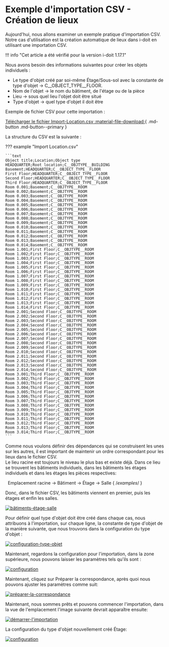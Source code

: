 # Exemple d'importation CSV - Création de lieux

Aujourd'hui, nous allons examiner un exemple pratique d'importation CSV.
Notre cas d'utilisation est la création automatique de lieux dans i-doit en utilisant une importation CSV.

!!! info "Cet article a été vérifié pour la version i-doit 1.17.1"

Nous avons besoin des informations suivantes pour créer les objets individuels :

- Le type d'objet créé par soi-même Étage/Sous-sol avec la constante de type d'objet → C\_\_OBJECT\_TYPE\_\_FLOOR.
- Nom de l'objet → le nom du bâtiment, de l'étage ou de la pièce
- Lieu → sous quel lieu l'objet doit être situé
- Type d'objet → quel type d'objet il doit être

Exemple de fichier CSV pour cette importation :

[Télécharger le fichier Import-Location.csv :material-file-download:](../../assets/images/en/consolidate-data/csv-data-import/csv-import-create-locations/Import-Location.csv){ .md-button .md-button--primary }

La structure du CSV est la suivante :

??? example "Import Location.csv"

    ```text
    Object title;Location;Object type
    HEADQUARTER;Root location;C__OBJTYPE__BUILDING
    Basement;HEADQUARTER;C__OBJECT_TYPE__FLOOR
    First Floor;HEADQUARTER;C__OBJECT_TYPE__FLOOR
    Second Floor;HEADQUARTER;C__OBJECT_TYPE__FLOOR
    Third Floor;HEADQUARTER;C__OBJECT_TYPE__FLOOR
    Room 0.001;Basement;C__OBJTYPE__ROOM
    Room 0.002;Basement;C__OBJTYPE__ROOM
    Room 0.003;Basement;C__OBJTYPE__ROOM
    Room 0.004;Basement;C__OBJTYPE__ROOM
    Room 0.005;Basement;C__OBJTYPE__ROOM
    Room 0.006;Basement;C__OBJTYPE__ROOM
    Room 0.007;Basement;C__OBJTYPE__ROOM
    Room 0.008;Basement;C__OBJTYPE__ROOM
    Room 0.009;Basement;C__OBJTYPE__ROOM
    Room 0.010;Basement;C__OBJTYPE__ROOM
    Room 0.011;Basement;C__OBJTYPE__ROOM
    Room 0.012;Basement;C__OBJTYPE__ROOM
    Room 0.013;Basement;C__OBJTYPE__ROOM
    Room 0.014;Basement;C__OBJTYPE__ROOM
    Room 1.001;First Floor;C__OBJTYPE__ROOM
    Room 1.002;First Floor;C__OBJTYPE__ROOM
    Room 1.003;First Floor;C__OBJTYPE__ROOM
    Room 1.004;First Floor;C__OBJTYPE__ROOM
    Room 1.005;First Floor;C__OBJTYPE__ROOM
    Room 1.006;First Floor;C__OBJTYPE__ROOM
    Room 1.007;First Floor;C__OBJTYPE__ROOM
    Room 1.008;First Floor;C__OBJTYPE__ROOM
    Room 1.009;First Floor;C__OBJTYPE__ROOM
    Room 1.010;First Floor;C__OBJTYPE__ROOM
    Room 1.011;First Floor;C__OBJTYPE__ROOM
    Room 1.012;First Floor;C__OBJTYPE__ROOM
    Room 1.013;First Floor;C__OBJTYPE__ROOM
    Room 1.014;First Floor;C__OBJTYPE__ROOM
    Room 2.001;Second Floor;C__OBJTYPE__ROOM
    Room 2.002;Second Floor;C__OBJTYPE__ROOM
    Room 2.003;Second Floor;C__OBJTYPE__ROOM
    Room 2.004;Second Floor;C__OBJTYPE__ROOM
    Room 2.005;Second Floor;C__OBJTYPE__ROOM
    Room 2.006;Second Floor;C__OBJTYPE__ROOM
    Room 2.007;Second Floor;C__OBJTYPE__ROOM
    Room 2.008;Second Floor;C__OBJTYPE__ROOM
    Room 2.009;Second Floor;C__OBJTYPE__ROOM
    Room 2.010;Second Floor;C__OBJTYPE__ROOM
    Room 2.011;Second Floor;C__OBJTYPE__ROOM
    Room 2.012;Second Floor;C__OBJTYPE__ROOM
    Room 2.013;Second Floor;C__OBJTYPE__ROOM
    Room 2.014;Second Floor;C__OBJTYPE__ROOM
    Room 3.001;Third Floor;C__OBJTYPE__ROOM
    Room 3.002;Third Floor;C__OBJTYPE__ROOM
    Room 3.003;Third Floor;C__OBJTYPE__ROOM
    Room 3.004;Third Floor;C__OBJTYPE__ROOM
    Room 3.005;Third Floor;C__OBJTYPE__ROOM
    Room 3.006;Third Floor;C__OBJTYPE__ROOM
    Room 3.007;Third Floor;C__OBJTYPE__ROOM
    Room 3.008;Third Floor;C__OBJTYPE__ROOM
    Room 3.009;Third Floor;C__OBJTYPE__ROOM
    Room 3.010;Third Floor;C__OBJTYPE__ROOM
    Room 3.011;Third Floor;C__OBJTYPE__ROOM
    Room 3.012;Third Floor;C__OBJTYPE__ROOM
    Room 3.013;Third Floor;C__OBJTYPE__ROOM
    Room 3.014;Third Floor;C__OBJTYPE__ROOM
    ```

Comme nous voulons définir des dépendances qui se construisent les unes sur les autres, il est important de maintenir un ordre correspondant pour les lieux dans le fichier CSV.  
Le lieu racine est toujours le niveau le plus bas et existe déjà. Dans ce lieu se trouvent les bâtiments individuels, dans les bâtiments les étages individuels et dans les étages les pièces respectives:

  Emplacement racine → Bâtiment → Étage → Salle { /*examples*/ }

Donc, dans le fichier CSV, les bâtiments viennent en premier, puis les étages et enfin les salles.

[![bâtiments-étage-salle](../../assets/images/en/consolidate-data/csv-data-import/csv-import-create-locations/1-csv-cl.png)](../../assets/images/en/consolidate-data/csv-data-import/csv-import-create-locations/1-csv-cl.png)

Pour définir quel type d'objet doit être créé dans chaque cas, nous attribuons à l'importation, sur chaque ligne, la constante de type d'objet de la manière suivante, que nous trouvons dans la configuration du type d'objet :

[![configuration-type-objet](../../assets/images/en/consolidate-data/csv-data-import/csv-import-create-locations/2-csv-cl.png)](../../assets/images/en/consolidate-data/csv-data-import/csv-import-create-locations/2-csv-cl.png)

Maintenant, regardons la configuration pour l'importation, dans la zone supérieure, nous pouvons laisser les paramètres tels qu'ils sont :

[![configuration](../../assets/images/en/consolidate-data/csv-data-import/csv-import-create-locations/3-csv-cl.png)](../../assets/images/en/consolidate-data/csv-data-import/csv-import-create-locations/3-csv-cl.png)

Maintenant, cliquez sur Préparer la correspondance, après quoi nous pouvons ajuster les paramètres comme suit:

[![préparer-la-correspondance](../../assets/images/en/consolidate-data/csv-data-import/csv-import-create-locations/4-csv-cl.png)](../../assets/images/en/consolidate-data/csv-data-import/csv-import-create-locations/4-csv-cl.png)

Maintenant, nous sommes prêts et pouvons commencer l'importation, dans la vue de l'emplacement l'image suivante devrait apparaître ensuite:

[![démarrer-l'importation](../../assets/images/en/consolidate-data/csv-data-import/csv-import-create-locations/5-csv-cl.png)](../../assets/images/en/consolidate-data/csv-data-import/csv-import-create-locations/5-csv-cl.png)

La configuration du type d'objet nouvellement créé Étage:

[![configuration](../../assets/images/en/consolidate-data/csv-data-import/csv-import-create-locations/6-csv-cl.png)](../../assets/images/en/consolidate-data/csv-data-import/csv-import-create-locations/6-csv-cl.png)
